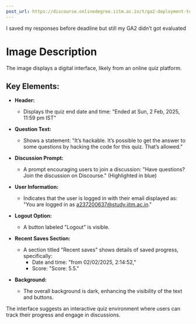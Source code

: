 ```yaml
---
post_url: https://discourse.onlinedegree.iitm.ac.in/t/ga2-deployment-tools-discussion-thread-tds-jan-2025/161120/177
---
```

I saved my responses before deadline but still my GA2 didn’t got evaluated  

# Image Description

The image displays a digital interface, likely from an online quiz platform. 

## Key Elements:

- **Header:**
  - Displays the quiz end date and time: "Ended at Sun, 2 Feb, 2025, 11:59 pm IST"

- **Question Text:**
  - Shows a statement: "It’s hackable. It’s possible to get the answer to some questions by hacking the code for this quiz. That’s allowed."

- **Discussion Prompt:**
  - A prompt encouraging users to join a discussion: "Have questions? Join the discussion on Discourse." (Highlighted in blue)

- **User Information:**
  - Indicates that the user is logged in with their email displayed as: "You are logged in as a237200637@study.iitm.ac.in."
  
- **Logout Option:**
  - A button labeled "Logout" is visible.

- **Recent Saves Section:**
  - A section titled "Recent saves" shows details of saved progress, specifically:
    - Date and time: "from 02/02/2025, 2:14:52," 
    - Score: "Score: 5.5."
  
- **Background:**
  - The overall background is dark, enhancing the visibility of the text and buttons.

The interface suggests an interactive quiz environment where users can track their progress and engage in discussions.